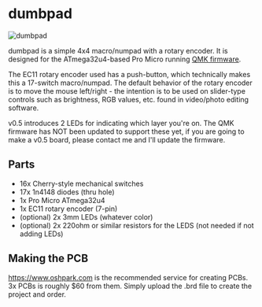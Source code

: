 # dumbpad

![dumbpad](https://i.imgur.com/sS3fq1Z.jpg)

dumbpad is a simple 4x4 macro/numpad with a rotary encoder. It is designed for the ATmega32u4-based Pro Micro running [QMK firmware](https://github.com/qmk/qmk_firmware).

The EC11 rotary encoder used has a push-button, which technically makes this a 17-switch macro/numpad. The default behavior of the rotary encoder is to move the mouse left/right - the intention is to be used on slider-type controls such as brightness, RGB values, etc. found in video/photo editing software.

v0.5 introduces 2 LEDs for indicating which layer you're on. The QMK firmware has NOT been updated to support these yet, if you are going to make a v0.5 board, please contact me and I'll update the firmware.

## Parts
* 16x Cherry-style mechanical switches
* 17x 1n4148 diodes (thru hole)
* 1x Pro Micro ATmega32u4
* 1x EC11 rotary encoder (7-pin)
* (optional) 2x 3mm LEDs (whatever color)
* (optional) 2x 220ohm or similar resistors for the LEDS (not needed if not adding LEDs)

## Making the PCB
https://www.oshpark.com is the recommended service for creating PCBs. 3x PCBs is roughly $60 from them. Simply upload the .brd file to create the project and order.
